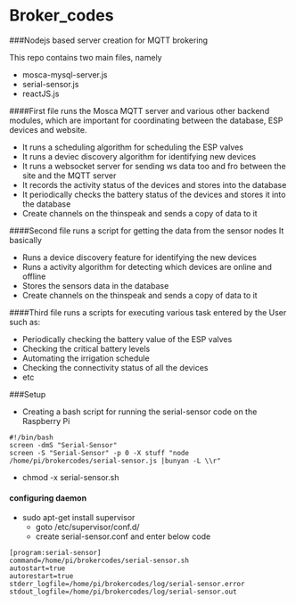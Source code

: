 # Broker_codes
###Nodejs based server creation for MQTT brokering

This repo contains two main files, namely
- mosca-mysql-server.js
- serial-sensor.js
- reactJS.js

####First file runs the Mosca MQTT server and various other backend modules, which are important for coordinating between the database, ESP devices and website.
- It runs a scheduling algorithm for scheduling the ESP valves
- It runs a deviec discovery algorithm for identifying new devices
- It runs a websocket server for sending ws data too and fro between the site and the MQTT server
- It records the activity status of the devices and stores into the database
- It periodically checks the battery status of the devices and stores it into the database
- Create channels on the thinspeak and sends a copy of data to it

####Second file runs a script for getting the data from the sensor nodes
It basically
- Runs a device discovery feature for identifying the new devices
- Runs a activity algorithm for detecting which devices are online and offline
- Stores the sensors data in the database
- Create channels on the thinspeak and sends a copy of data to it

####Third file runs a scripts for executing various task entered by the User such as:
- Periodically checking the battery value of the ESP valves
- Checking the critical battery levels
- Automating the irrigation schedule
- Checking the connectivity status of all the devices
- etc

###Setup
- Creating a bash script for running the serial-sensor code on the Raspberry Pi
```
#!/bin/bash
screen -dmS "Serial-Sensor"
screen -S "Serial-Sensor" -p 0 -X stuff "node /home/pi/brokercodes/serial-sensor.js |bunyan -L \\r"
```
- chmod -x serial-sensor.sh

#### configuring daemon
- sudo apt-get install supervisor
    - goto /etc/supervisor/conf.d/
    - create serial-sensor.conf and enter below code
```
[program:serial-sensor]
command=/home/pi/brokercodes/serial-sensor.sh
autostart=true
autorestart=true
stderr_logfile=/home/pi/brokercodes/log/serial-sensor.error
stdout_logfile=/home/pi/brokercodes/log/serial-sensor.out
```

